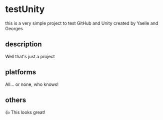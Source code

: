 # testUnity
this is a very simple project to test GitHub and Unity created by Yaelle and Georges

## description
Well that's just a project

## platforms
All... or none, who knows!

## others
:+1: This looks great!
